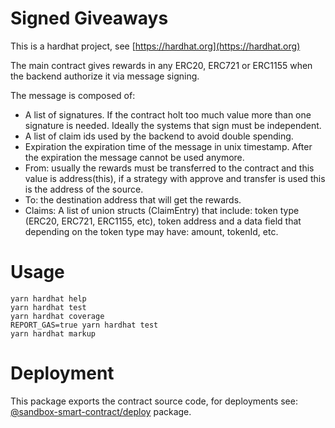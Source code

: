 # Signed Giveaways

This is a hardhat project, see [https://hardhat.org](https://hardhat.org)

The main contract gives rewards in any ERC20, ERC721 or ERC1155 when the backend
authorize it via message signing.

The message is composed of:

- A list of signatures. If the contract holt too much value more than one
  signature is needed. Ideally the systems that sign must be independent.
- A list of claim ids used by the backend to avoid double spending.
- Expiration the expiration time of the message in unix timestamp. After the
  expiration the message cannot be used anymore.
- From: usually the rewards must be transferred to the contract and this value
  is address(this), if a strategy with approve and transfer is used this is the
  address of the source.
- To: the destination address that will get the rewards.
- Claims: A list of union structs (ClaimEntry) that include: token type (ERC20,
  ERC721, ERC1155, etc), token address and a data field that depending on the
  token type may have: amount, tokenId, etc.

# Usage

```shell
yarn hardhat help
yarn hardhat test
yarn hardhat coverage
REPORT_GAS=true yarn hardhat test
yarn hardhat markup
```

# Deployment

This package exports the contract source code, for deployments see:
[@sandbox-smart-contract/deploy](../deploy) package.
